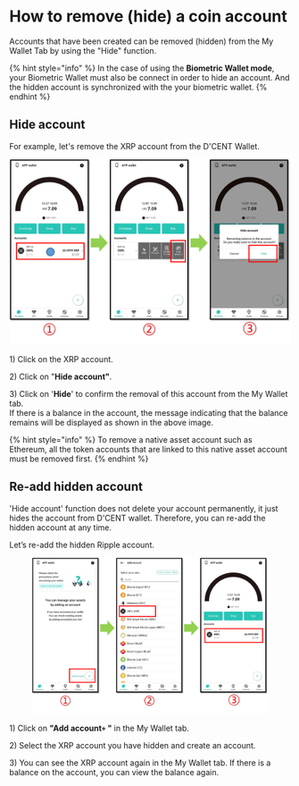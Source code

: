 # How to remove (hide) a coin account

Accounts that have been created can be removed (hidden) from the My Wallet Tab by using the "Hide" function.&#x20;

{% hint style="info" %}
In the case of using the **Biometric Wallet mode**, your Biometric Wallet must also be connect in order to hide an account. And the hidden account is synchronized with the your biometric wallet.
{% endhint %}

## Hide account

For example, let's remove the XRP account from the D'CENT Wallet.

![](../../.gitbook/assets/계정숨김eng.png)

1\) Click on the XRP account.

2\) Click on "**Hide account"**.

3\) Click on '**Hide**' to confirm the removal of this account from the My Wallet tab.\
If there is a balance in the account, the message indicating that the balance remains will be displayed as shown in the above image.

{% hint style="info" %}
To remove a native asset account such as Ethereum, all the token accounts that are linked to this native asset account must be removed first.
{% endhint %}

## Re-add hidden account

'Hide account' function does not delete your account permanently, it just hides the account from D'CENT wallet. Therefore, you can re-add the hidden account at any time.

Let’s re-add the hidden Ripple account.

<figure><img src="../../.gitbook/assets/계정숨김eng-02.png" alt=""><figcaption></figcaption></figure>

1\) Click on **"Add account`+` "** in the My Wallet tab.

2\) Select the XRP account you have hidden and create an account.

3\) You can see the XRP account again in the My Wallet tab. If there is a balance on the account, you can view the balance again.
